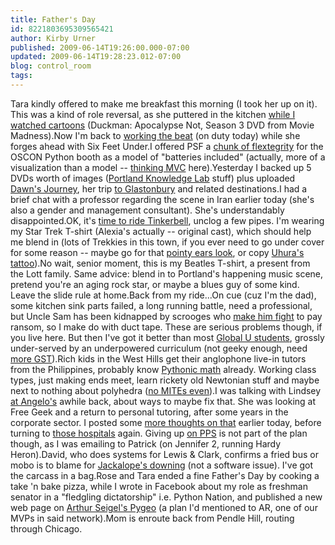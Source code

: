 ```yaml
---
title: Father's Day
id: 8221803695309565421
author: Kirby Urner
published: 2009-06-14T19:26:00.000-07:00
updated: 2009-06-14T19:28:23.012-07:00
blog: control_room
tags: 
---
```


Tara kindly offered to make me breakfast this morning (I took her up on it).  This was a kind of role reversal, as she puttered in the kitchen [while I watched cartoons](http://worldgame.blogspot.com/2005/06/fathers-day.html) (Duckman:  Apocalypse Not, Season 3 DVD from Movie Madness).Now I'm back to [working the beat](http://worldgame.blogspot.com/2006/06/on-job.html) (on duty today) while she forges ahead with Six Feet Under.I offered PSF a [chunk of flextegrity](http://www.flickr.com/photos/17157315@N00/3564971422/in/set-72157607350755934/) for the OSCON Python booth as a model of "batteries included" (actually, more of a visualization than a model -- [thinking MVC](http://controlroom.blogspot.com/2007/09/more-curriculum-writing-re-mvc.html) here).Yesterday I backed up 5 DVDs worth of images ([Portland Knowledge Lab](http://mybizmo.blogspot.com/2007/01/some-night-shots.html) stuff) plus uploaded [Dawn's Journey](http://www.flickr.com/photos/17157315@N00/sets/72157619706764164/), her trip [to Glastonbury](http://worldgame.blogspot.com/2005/05/sky-camp.html) and related destinations.I had a brief chat with a professor regarding the scene in Iran earlier today (she's also a gender and management consultant).  She's understandably disappointed.OK, it's [time to ride Tinkerbell](http://www.flickr.com/photos/17157315@N00/3619912157/), unclog a few pipes.  I'm wearing my Star Trek T-shirt (Alexia's actually -- original cast), which should help me blend in (lots of Trekkies in this town, if you ever need to go under cover for some reason -- maybe go for that [pointy ears look](http://www.flickr.com/photos/17157315@N00/3620260698/), or copy [Uhura's tattoo](http://worldgame.blogspot.com/2009/05/star-trek-movie-review.html)).No wait, senior moment, this is my Beatles T-shirt, a present from the Lott family.  Same advice:  blend in to Portland's happening music scene, pretend you're an aging rock star, or maybe a blues guy of some kind.  Leave the slide rule at home.Back from my ride...On cue (cuz I'm the dad), some kitchen sink parts failed, a long running battle, need a professional, but Uncle Sam has been kidnapped by scrooges who [make him fight](http://mybizmo.blogspot.com/2006/03/why-we-fight-movie-review.html) to pay ransom, so I make do with duct tape.  These are serious problems though, if you live here.  But then I've got it better than most [Global U students](http://worldgame.blogspot.com/2007/09/futurism-revisited.html), grossly under-served by an underpowered curriculum (not geeky enough, need [more GST](http://controlroom.blogspot.com/2006/05/general-systems-theory.html)).Rich kids in the West Hills get their anglophone live-in tutors from the Philippines, probably know [Pythonic math](http://www.4dsolutions.net/ocn/cp4e.html) already.  Working class types, just making ends meet, learn rickety old Newtonian stuff and maybe next to nothing about polyhedra ([no MITEs even](http://mybizmo.blogspot.com/2009/03/high-school-melodrama.html)).I was talking with Lindsey [at Angelo's](http://controlroom.blogspot.com/2009/05/workflow.html) awhile back, about ways to maybe fix that.  She was looking at Free Geek and a return to personal tutoring, after some years in the corporate sector.  I posted some [more thoughts on that](http://worldgame.blogspot.com/2009/06/patient-tracking.html) earlier today, before turning to [those hospitals](http://worldgame.blogspot.com/2009/06/patient-tracking.html) again.  Giving up [on PPS](http://worldgame.blogspot.com/2009/03/pps-has-friends-in-silicon-forest.html) is not part of the plan though, as I was emailing to Patrick (on Jennifer 2, running Hardy Heron).David, who does systems for Lewis & Clark, confirms a fried bus or mobo is to blame for [Jackalope's downing](http://mybizmo.blogspot.com/2009/06/jackalope-down.html) (not a software issue).  I've got the carcass in a bag.Rose and Tara ended a fine Father's Day by cooking a take 'n bake pizza, while I wrote in Facebook about my role as freshman senator in a "fledgling dictatorship" i.e. Python Nation, and published a new web page on [Arthur Seigel's Pygeo](http://www.4dsolutions.net/ocn/pygeo.html) (a plan I'd mentioned to AR, one of our MVPs in said network).Mom is enroute back from Pendle Hill, routing through Chicago.